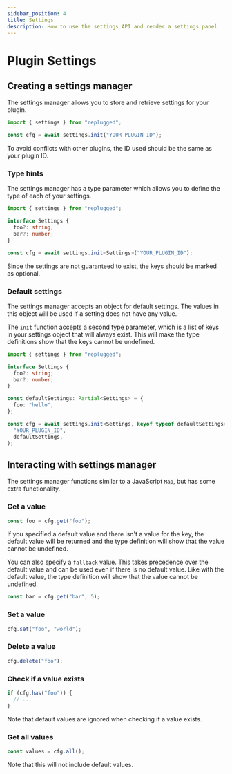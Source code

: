 ```yaml
---
sidebar_position: 4
title: Settings
description: How to use the settings API and render a settings panel
---
```


# Plugin Settings

## Creating a settings manager

The settings manager allows you to store and retrieve settings for your plugin.

```ts
import { settings } from "replugged";

const cfg = await settings.init("YOUR_PLUGIN_ID");
```

To avoid conflicts with other plugins, the ID used should be the same as your plugin ID.

### Type hints

The settings manager has a type parameter which allows you to define the type of each of your
settings.

```ts
import { settings } from "replugged";

interface Settings {
  foo?: string;
  bar?: number;
}

const cfg = await settings.init<Settings>("YOUR_PLUGIN_ID");
```

Since the settings are not guaranteed to exist, the keys should be marked as optional.

### Default settings

The settings manager accepts an object for default settings. The values in this object will be used
if a setting does not have any value.

The `init` function accepts a second type parameter, which is a list of keys in your settings object
that will always exist. This will make the type definitions show that the keys cannot be undefined.

```ts
import { settings } from "replugged";

interface Settings {
  foo?: string;
  bar?: number;
}

const defaultSettings: Partial<Settings> = {
  foo: "hello",
};

const cfg = await settings.init<Settings, keyof typeof defaultSettings>(
  "YOUR_PLUGIN_ID",
  defaultSettings,
);
```

## Interacting with settings manager

The settings manager functions similar to a JavaScript `Map`, but has some extra functionality.

### Get a value

```ts
const foo = cfg.get("foo");
```

If you specified a default value and there isn't a value for the key, the default value will be
returned and the type definition will show that the value cannot be undefined.

You can also specify a `fallback` value. This takes precedence over the default value and can be
used even if there is no default value. Like with the default value, the type definition will show
that the value cannot be undefined.

```ts
const bar = cfg.get("bar", 5);
```

### Set a value

```ts
cfg.set("foo", "world");
```

### Delete a value

```ts
cfg.delete("foo");
```

### Check if a value exists

```ts
if (cfg.has("foo")) {
  // ...
}
```

Note that default values are ignored when checking if a value exists.

### Get all values

```ts
const values = cfg.all();
```

Note that this will not include default values.
